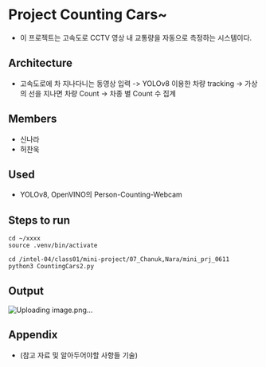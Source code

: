 # Project Counting Cars~

* 이 프로젝트는 고속도로 CCTV 영상 내 교통량을 자동으로 측정하는 시스템이다.

## Architecture

* 고속도로에 차 지나다니는 동영상 입력 -> YOLOv8 이용한 차량 tracking -> 가상의 선을 지나면 차량 Count -> 차종 별 Count 수 집계

## Members

* 신나라
* 허찬욱

## Used

* YOLOv8, OpenVINO의 Person-Counting-Webcam

## Steps to run


```shell
cd ~/xxxx
source .venv/bin/activate

cd /intel-04/class01/mini-project/07_Chanuk,Nara/mini_prj_0611
python3 CountingCars2.py
```

## Output
![Uploading image.png…]()


## Appendix

* (참고 자료 및 알아두어야할 사항들 기술)
